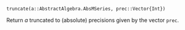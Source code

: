 ```
truncate(a::AbstractAlgebra.AbsMSeries, prec::Vector{Int})
```

Return $a$ truncated to (absolute) precisions given by the vector `prec`.

